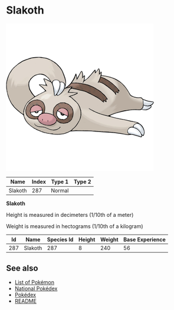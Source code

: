 # Slakoth


![Slakoth](images/287.png)

| **Name** | **Index** | **Type 1** | **Type 2** |
|----|----|----|----|
| Slakoth | 287 | Normal  |  |

**Slakoth** 


Height is measured in decimeters (1/10th of a meter)

Weight is measured in hectograms (1/10th of a kilogram)

| **Id** | **Name** | **Species Id** | **Height** | **Weight** | **Base Experience** |
|--------|----------|----------------|------------|------------|---------------------|
| 287 | Slakoth | 287 | 8 | 240 | 56 |


## See also

- [List of Pokémon](../pokemon.md)
- [National Pokédex](../national_pokedex.md)
- [Pokédex](../pokedex.md)
- [README](../README.md)

